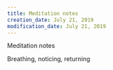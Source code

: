```yaml
---
title: Meditation notes
creation_date: July 21, 2019
modification_date: July 21, 2019
---
```



Meditation notes 

Breathing, noticing, returning

